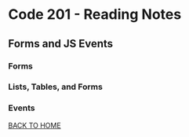 # Code 201 - Reading Notes
<!-- All notes were taken from Reading assignment 9 references in Jon Duckett's book and online references-->
## Forms and JS Events
### Forms
### Lists, Tables, and Forms
### Events

 

[BACK TO HOME](../README.md)